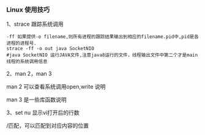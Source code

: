 ### Linux 使用技巧

1、strace 跟踪系统调用

```shell
-ff 如果提供-o filename,则所有进程的跟踪结果输出到相应的filename.pid中,pid是各进程的进程号. 
strace -ff -o out java SocketNIO
#java SocketNIO 运行JAVA文件,注意java8运行的文件，线程输出文件中第二个才是main线程的系统调用信息
```

2、man 2，man 3

man 2 可以查看系统调用open,write 说明

man 3 是一些库函数说明

3、set nu 显示vi打开后的行数

/匹配，可以匹配到对应内容的位置